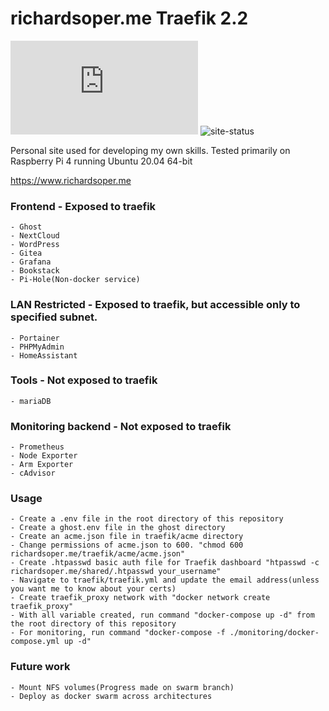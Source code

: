 # richardsoper.me Traefik 2.2

![mozilla-obs](https://img.shields.io/mozilla-observatory/grade-score/richardsoper.me?publish)
![site-status](https://img.shields.io/website?url=https%3A%2F%2Frichardsoper.me)

Personal site used for developing my own skills.
Tested primarily on Raspberry Pi 4 running Ubuntu 20.04 64-bit

https://www.richardsoper.me

### Frontend - Exposed to traefik

    - Ghost
    - NextCloud
    - WordPress
    - Gitea
    - Grafana
    - Bookstack
    - Pi-Hole(Non-docker service)

### LAN Restricted - Exposed to traefik, but accessible only to specified subnet.

    - Portainer
    - PHPMyAdmin
    - HomeAssistant

### Tools - Not exposed to traefik

    - mariaDB

### Monitoring backend - Not exposed to traefik

    - Prometheus
    - Node Exporter
    - Arm Exporter
    - cAdvisor

### Usage

    - Create a .env file in the root directory of this repository
    - Create a ghost.env file in the ghost directory
    - Create an acme.json file in traefik/acme directory
    - Change permissions of acme.json to 600. "chmod 600 richardsoper.me/traefik/acme/acme.json"
    - Create .htpasswd basic auth file for Traefik dashboard "htpasswd -c richardsoper.me/shared/.htpasswd your_username"
    - Navigate to traefik/traefik.yml and update the email address(unless you want me to know about your certs)
    - Create traefik_proxy network with "docker network create traefik_proxy"
    - With all variable created, run command "docker-compose up -d" from the root directory of this repository
    - For monitoring, run command "docker-compose -f ./monitoring/docker-compose.yml up -d"

### Future work

    - Mount NFS volumes(Progress made on swarm branch)
    - Deploy as docker swarm across architectures
